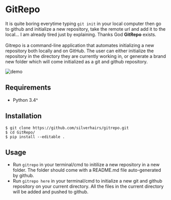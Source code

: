 # GitRepo
It is quite boring everytime typing `git init` in your local computer then go to github and initialize a new repository, take the remote url and add it to the local... I am already tired just by explaining. Thanks God **GitRepo** exists. <br/>
<br/>Gitrepo is a command-line application that automates initializing a new repository both locally and on GitHub. The user can either initialize the repository in the directory they are currently working in, or generate a brand new folder which will come initialized as a git and github repository.

<img src="/demo.gif" alt="demo">

## Requirements
- Python 3.4^
## Installation
```
$ git clone https://github.com/silverhairs/gitrepo.git
$ cd GitRepo/
$ pip install --editable .
```
## Usage
- Run `gitrepo` in your terminal/cmd to initilize a new repository in a new folder. The folder should come with a README.md file auto-generated by github. <br/>
- Run `gitrepo here` in your terminal/cmd to initialize a new git and github repository on your current directory. All the files in the current directory will be added and pushed to github.
